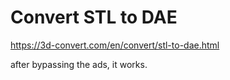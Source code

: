 
# Convert STL to DAE

https://3d-convert.com/en/convert/stl-to-dae.html

after bypassing the ads, it works.
